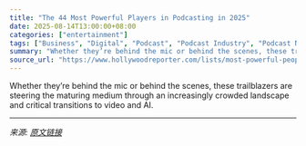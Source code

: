 ```yaml
---
title: "The 44 Most Powerful Players in Podcasting in 2025"
date: 2025-08-14T13:00:00+08:00
categories: ["entertainment"]
tags: ["Business", "Digital", "Podcast", "Podcast Industry", "Podcast News", "Podcasts"]
summary: "Whether they’re behind the mic or behind the scenes, these trailblazers are steering the maturing medium through an increasingly crowded landscape and critical transitions to video and AI."
source_url: "https://www.hollywoodreporter.com/lists/most-powerful-people-podcasting-2025/"
---
```


Whether they’re behind the mic or behind the scenes, these trailblazers are steering the maturing medium through an increasingly crowded landscape and critical transitions to video and AI.

---

*来源: [原文链接](https://www.hollywoodreporter.com/lists/most-powerful-people-podcasting-2025/)*
